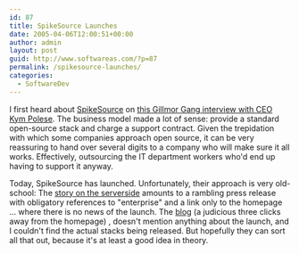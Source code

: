 ```yaml
---
id: 87
title: SpikeSource Launches
date: 2005-04-06T12:00:51+00:00
author: admin
layout: post
guid: http://www.softwareas.com/?p=87
permalink: /spikesource-launches/
categories:
  - SoftwareDev
---
```

I first heard about [SpikeSource](http://www.spikesource.com/)  on [this Gillmor Gang interview with CEO Kym Polese](http://www.itconversations.com/shows/detail217.html). The business model made a lot of sense: provide a standard open-source stack and charge a support contract. Given the trepidation with which some companies approach open source, it can be very reassuring to hand over several digits to a company who will make sure it all works. Effectively, outsourcing the IT department workers who'd end up having to support it anyway.

Today, SpikeSource has launched. Unfortunately, their approach is very old-school: The [story on the serverside](http://www.theserverside.com/news/thread.tss?thread_id=33123)  amounts to a rambling press release with obligatory references to "enterprise" and a link only to the homepage ... where there is no news of the launch. The [blog](http://blog.spikesource.com/)  (a judicious three clicks away from the homepage) , doesn't mention anything about the launch, and I couldn't find the actual stacks being released. But hopefully they can sort all that out, because it's at least a good idea in theory.